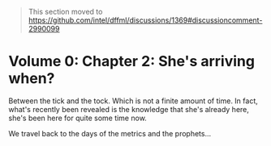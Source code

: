> This section moved to https://github.com/intel/dffml/discussions/1369#discussioncomment-2990099

# Volume 0: Chapter 2: She's arriving when?

Between the tick and the tock. Which is not a finite amount
of time. In fact, what's recently been revealed is the
knowledge that she's already here, she's been here for quite
some time now.

We travel back to the days of the metrics and the prophets...

